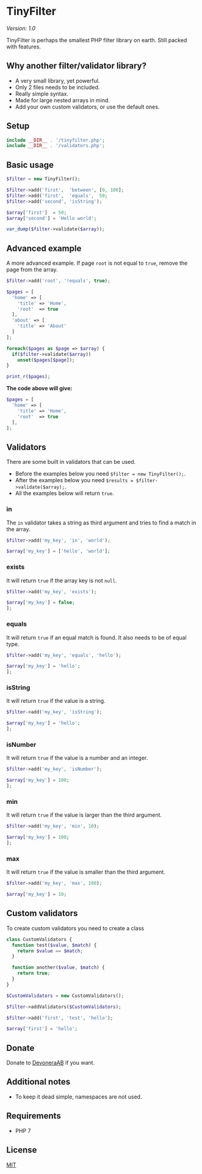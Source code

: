 # TinyFilter

*Version: 1.0*

TinyFilter is perhaps the smallest PHP filter library on earth. Still packed with features.

## Why another filter/validator library?

- A very small library, yet powerful.
- Only 2 files needs to be included.
- Really simple syntax.
- Made for large nested arrays in mind.
- Add your own custom validators, or use the default ones.

## Setup

```php
include __DIR__ . '/tinyfilter.php';
include __DIR__ . '/validators.php';
```

## Basic usage

```php
$filter = new TinyFilter();

$filter->add('first',  'between', [0, 100];
$filter->add('first',  'equals',  50;
$filter->add('second', 'isString');

$array['first']  = 50;
$array['second'] = 'Hello world';

var_dump($filter->validate($array));
```

## Advanced example

A more advanced example. If page `root` is not equal to `true`, remove the page from the array.

```php
$filter->add('root', '!equals', true);

$pages = [
  'home' => [
    'title' => 'Home',
    'root'  => true
  ],
  'about' => [
    'title' => 'About'
  ]
];

foreach($pages as $page => $array) {
  if($filter->validate($array))
    unset($pages[$page]);
}

print_r($pages);
```

**The code above will give:**

```php
$pages = [
  'home' => [
    'title' => 'Home',
    'root'  => true
  ],
];
```

## Validators

There are some built in validators that can be used.

- Before the examples below you need `$filter = new TinyFilter();`. 
- After the examples below you need `$results = $filter->validate($array);`.
- All the examples below will return `true`.

### in

The `in` validator takes a string as third argument and tries to find a match in the array.

```php
$filter->add('my_key', 'in', 'world');

$array['my_key'] = ['hello', 'world'];
```

### exists

It will return `true` if the array key is not `null`.

```php
$filter->add('my_key', 'exists');

$array['my_key'] = false;
];
```

### equals

It will return `true` if an equal match is found. It also needs to be of equal type.

```php
$filter->add('my_key', 'equals', 'hello');

$array['my_key'] = 'hello';
];
```

### isString

It will return `true` if the value is a string.

```php
$filter->add('my_key', 'isString');

$array['my_key'] = 'hello';
];
```

### isNumber

It will return `true` if the value is a number and an integer.

```php
$filter->add('my_key', 'isNumber');

$array['my_key'] = 100;
];
```

### min

It will return `true` if the value is larger than the third argument.

```php
$filter->add('my_key', 'min', 10);

$array['my_key'] = 100;
];
```

### max

It will return `true` if the value is smaller than the third argument.

```php
$filter->add('my_key', 'max', 100);

$array['my_key'] = 10;
```

## Custom validators

To create custom validators you need to create a class

```php
class CustomValidators {
  function test($value, $match) {
    return $value == $match;
  }

  function another($value, $match) {
    return true;
  }
}

$CustomValidators = new CustomValidators();

$filter->addValidators($CustomValidators);

$filter->add('first', 'test', 'hello');

$array['first'] = 'hello';
```

## Donate

Donate to [DevoneraAB](https://www.paypal.me/DevoneraAB) if you want.

## Additional notes

- To keep it dead simple, namespaces are not used.

## Requirements

- PHP 7

## License

[MIT](license)
